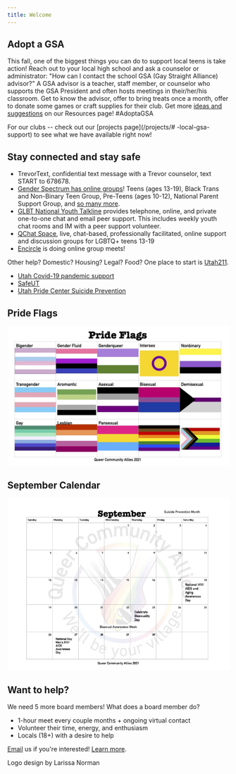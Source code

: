 ```yaml
---
title: Welcome
--- 
```


## Adopt a GSA
This fall, one of the biggest things you can do to support local teens is take action! Reach out to your local high school and ask a counselor or administrator: "How can I contact the school GSA (Gay Straight Alliance) advisor?" A GSA advisor is a teacher, staff member, or counselor who supports the GSA President and often hosts meetings in their/her/his classroom. Get to know the advisor, offer to bring treats once a month, offer to donate some games or craft supplies for their club. Get more [ideas and suggestions](/resources/#️-help-for-school-clubs) on our Resources page! #AdoptaGSA

For our clubs -- check out our [projects page](/projects/# -local-gsa-support) to see what we have available right now! 

## Stay connected and stay safe 
- TrevorText, confidential text message with a Trevor counselor, text START to 678678. 
- [Gender Spectrum has online groups](https://www.genderspectrum.org/articles/gender-spectrum-groups)! Teens (ages 13-19), Black Trans and Non-Binary Teen Group, Pre-Teens (ages 10-12), National Parent Support Group, and [so many more](https://www.genderspectrum.org/articles/blog-covid-resources). 
- [GLBT National Youth Talkline](https://www.glbtonline.org) provides telephone, online, and private one-to-one chat and email peer support. This includes weekly youth chat rooms and IM with a peer support volunteer. 
- [QChat Space](https://www.lgbtcenters.org/Q-Chat-Space), live, chat-based, professionally facilitated, online support and discussion groups for LGBTQ+ teens 13-19
- [Encircle](https://encircletogether.org) is doing online group meets!  

Other help? Domestic? Housing? Legal? Food? One place to start is [Utah211](https://211utah.org). 

- [Utah Covid-19 pandemic support](https://coronavirus.utah.gov)
- [SafeUT](https://safeut.med.utah.edu) 
- [Utah Pride Center Suicide Prevention](https://utahpridecenter.org/prevention)

## Pride Flags 
![a pride community](/files/Prideflagslist.jpg)

## September Calendar
![rainbow calendar](/files/CalSept.jpg)

## Want to help? 

We need 5 more board members! What does a board member do? 

- 1-hour meet every couple months + ongoing virtual contact 
- Volunteer their time, energy, and enthusiasm
- Locals (18+) with a desire to help

[Email](mailto:contact@queercommunityallies.org) us if you're interested! [Learn more](/donate/#volunteer-board-of-directors). 

Logo design by Larissa Norman

